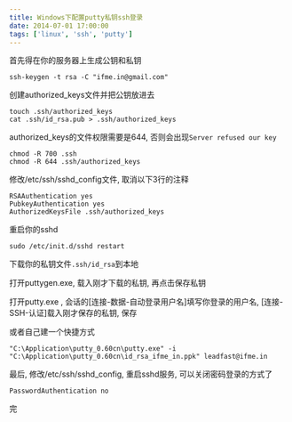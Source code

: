 ```yaml
---
title: Windows下配置putty私钥ssh登录
date: 2014-07-01 17:00:00
tags: ['linux', 'ssh', 'putty']
---
```


首先得在你的服务器上生成公钥和私钥

```
ssh-keygen -t rsa -C "ifme.in@gmail.com"
```

创建authorized_keys文件并把公钥放进去

```
touch .ssh/authorized_keys
cat .ssh/id_rsa.pub > .ssh/authorized_keys
```

authorized_keys的文件权限需要是644, 否则会出现`Server refused our key`

```
chmod -R 700 .ssh
chmod -R 644 .ssh/authorized_keys
```

修改/etc/ssh/sshd_config文件, 取消以下3行的注释

```
RSAAuthentication yes
PubkeyAuthentication yes
AuthorizedKeysFile .ssh/authorized_keys
```

重启你的sshd

```
sudo /etc/init.d/sshd restart
```

下载你的私钥文件`.ssh/id_rsa`到本地

打开puttygen.exe, 载入刚才下载的私钥, 再点击保存私钥

打开putty.exe , 会话的[连接-数据-自动登录用户名]填写你登录的用户名, [连接-SSH-认证]载入刚才保存的私钥, 保存

或者自己建一个快捷方式

```
"C:\Application\putty_0.60cn\putty.exe" -i "C:\Application\putty_0.60cn\id_rsa_ifme_in.ppk" leadfast@ifme.in
```

最后, 修改/etc/ssh/sshd_config, 重启sshd服务, 可以关闭密码登录的方式了

```
PasswordAuthentication no
```

完
